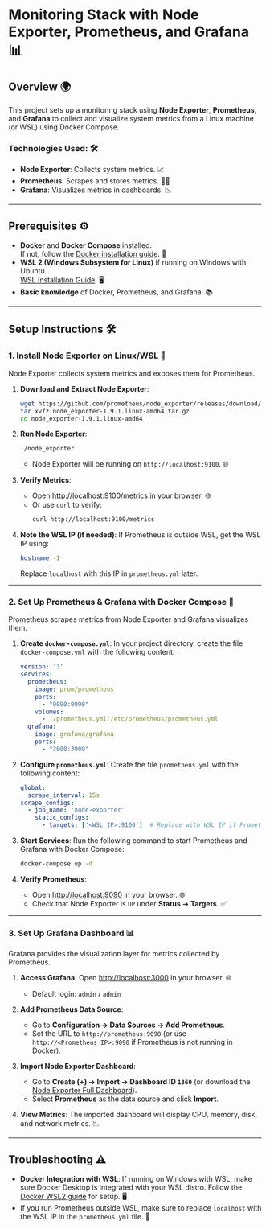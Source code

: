 
# **Monitoring Stack with Node Exporter, Prometheus, and Grafana** 📊

## **Overview** 🌍

This project sets up a monitoring stack using **Node Exporter**, **Prometheus**, and **Grafana** to collect and visualize system metrics from a Linux machine (or WSL) using Docker Compose.

### **Technologies Used:** 🛠️
- **Node Exporter**: Collects system metrics. 📈
- **Prometheus**: Scrapes and stores metrics. 🧑‍💻
- **Grafana**: Visualizes metrics in dashboards. 📉

---

## **Prerequisites** ⚙️

- **Docker** and **Docker Compose** installed.  
  If not, follow the [Docker installation guide](https://docs.docker.com/get-docker/). 🐋
- **WSL 2 (Windows Subsystem for Linux)** if running on Windows with Ubuntu.  
  [WSL Installation Guide](https://docs.microsoft.com/en-us/windows/wsl/install). 🖥️
- **Basic knowledge** of Docker, Prometheus, and Grafana. 📚

---

## **Setup Instructions** 🛠️

### **1. Install Node Exporter on Linux/WSL** 🔧

Node Exporter collects system metrics and exposes them for Prometheus.

1. **Download and Extract Node Exporter**:
   ```bash
   wget https://github.com/prometheus/node_exporter/releases/download/v1.9.1/node_exporter-1.9.1.linux-amd64.tar.gz
   tar xvfz node_exporter-1.9.1.linux-amd64.tar.gz
   cd node_exporter-1.9.1.linux-amd64
   ```
3. **Run Node Exporter**:
   ```bash
   ./node_exporter
   ```
   - Node Exporter will be running on `http://localhost:9100`. 🌐

4. **Verify Metrics**:
   - Open [http://localhost:9100/metrics](http://localhost:9100/metrics) in your browser. 🌐
   - Or use `curl` to verify:
     ```bash
     curl http://localhost:9100/metrics
     
     ```

5. **Note the WSL IP (if needed)**:
   If Prometheus is outside WSL, get the WSL IP using:
   ```bash
   hostname -I
   ```
   Replace `localhost` with this IP in `prometheus.yml` later.

---

### **2. Set Up Prometheus & Grafana with Docker Compose** 🚢

Prometheus scrapes metrics from Node Exporter and Grafana visualizes them.

1. **Create `docker-compose.yml`**:
   In your project directory, create the file `docker-compose.yml` with the following content:
   ```yaml
   version: '3'
   services:
     prometheus:
       image: prom/prometheus
       ports:
         - "9090:9090"
       volumes:
         - ./prometheus.yml:/etc/prometheus/prometheus.yml
     grafana:
       image: grafana/grafana
       ports:
         - "3000:3000"
   ```

2. **Configure `prometheus.yml`**:
   Create the file `prometheus.yml` with the following content:
   ```yaml
   global:
     scrape_interval: 15s
   scrape_configs:
     - job_name: 'node-exporter'
       static_configs:
         - targets: ['<WSL_IP>:9100']  # Replace with WSL IP if Prometheus is outside WSL
   ```

3. **Start Services**:
   Run the following command to start Prometheus and Grafana with Docker Compose:
   ```bash
   docker-compose up -d
   ```
4. **Verify Prometheus**:
   - Open [http://localhost:9090](http://localhost:9090) in your browser. 🌐
   - Check that Node Exporter is `UP` under **Status → Targets**. ✅

---

### **3. Set Up Grafana Dashboard** 📊

Grafana provides the visualization layer for metrics collected by Prometheus.

1. **Access Grafana**:
   Open [http://localhost:3000](http://localhost:3000) in your browser. 🌐
   - Default login: `admin` / `admin`
2. **Add Prometheus Data Source**:
   - Go to **Configuration → Data Sources → Add Prometheus**.
   - Set the URL to `http://prometheus:9090` (or use `http://<Prometheus_IP>:9090` if Prometheus is not running in Docker).

3. **Import Node Exporter Dashboard**:
   - Go to **Create (+) → Import → Dashboard ID `1860`**
     (or download the [Node Exporter Full Dashboard](http://localhost:3000/d/rYdddlPWk/node-exporter-full?orgId=1&from=now-24h&to=now&timezone=browser&var-datasource=default&var-job=&var-nodename=&var-node=&var-diskdevices=%5Ba-z%5D%2B%7Cnvme%5B0-9%5D%2Bn%5B0-9%5D%2B%7Cmmcblk%5B0-9%5D%2B&refresh=1m)).
   - Select **Prometheus** as the data source and click **Import**.

4. **View Metrics**:
   The imported dashboard will display CPU, memory, disk, and network metrics. 📉
---

## **Troubleshooting** ⚠️

- **Docker Integration with WSL**: If running on Windows with WSL, make sure Docker Desktop is integrated with your WSL distro. Follow the [Docker WSL2 guide](https://docs.docker.com/go/wsl2/) for setup. 🖥️
- If you run Prometheus outside WSL, make sure to replace `localhost` with the WSL IP in the `prometheus.yml` file. 📡

